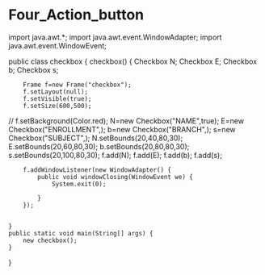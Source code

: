 # Four_Action_button
import java.awt.*;
import java.awt.event.WindowAdapter;
import java.awt.event.WindowEvent;

public class checkbox {
    checkbox() {
        Checkbox N;
        Checkbox E;
        Checkbox b;
        Checkbox s;

        Frame f=new Frame("checkbox");
        f.setLayout(null);
        f.setVisible(true);
        f.setSize(600,500);
//        f.setBackground(Color.red);
        N=new Checkbox("NAME",true);
        E=new Checkbox("ENROLLMENT",);
        b=new Checkbox("BRANCH",);
        s=new Checkbox("SUBJECT",);
        N.setBounds(20,40,80,30);
        E.setBounds(20,60,80,30);
        b.setBounds(20,80,80,30);
        s.setBounds(20,100,80,30);
        f.add(N);
        f.add(E);
        f.add(b);
        f.add(s);

        f.addWindowListener(new WindowAdapter() {
            public void windowClosing(WindowEvent we) {
                System.exit(0);

            }
        });


    }
    public static void main(String[] args) {
        new checkbox();
    }
}
